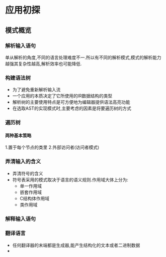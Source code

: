 # 应用初探

## 模式概览

### 解析输入语句

单从解析的角度,不同的语言处理难度不一.所以有不同的解析模式,模式的解析能力越强其复杂性越高,解析效率也可能降低.  

### 构建语法树

+ 为了避免重新解析输入流
+ 一个应用的本质决定了它所使用的IR数据结构的类型
+ 解析树的主要使用特点是可方便地为编辑器提供语法高亮功能
+ 在选取AST的实现模式时,主要考虑的因素是将要遍历树的方式

### 遍历树

#### 两种基本策略

1.置于每个节点的类里
2.外部访问者(访问者模式)

### 弄清输入的含义

+ 弄清符号的含义
+ 符号表采用的模式取决于语言的语义规则.作用域大体上分为:
    - 单一作用域
    - 嵌套作用域
    - C结构体作用域
    - 类作用域

### 解释输入语句

### 翻译语言

+ 任何翻译器的末端都是生成器,能产生结构化的文本或者二进制数据
+ 

